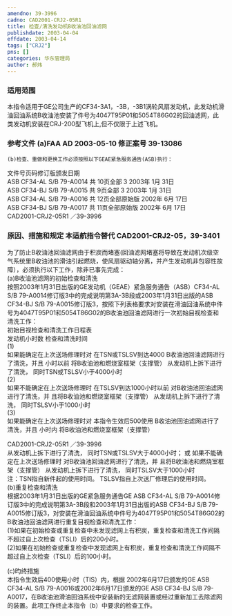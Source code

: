 ```yaml
---
amendno: 39-3996  
cadno: CAD2001-CRJ2-05R1  
title: 检查/清洗发动机B收油池回油滤网  
publishdate: 2003-04-04  
effdate: 2003-04-14  
tags: ["CRJ2"]  
pns: []  
categories: 华东管理局  
author: 郝炜  
---
```

  
### 适用范围  
本指令适用于GE公司生产的CF34-3A1，-3B，-3B1涡轮风扇发动机，此发动机滑油回油系统B收油池安装了件号为4047T95P01和5054T86G02的回油滤网，此类发动机安装在CRJ-200型飞机上,但不仅限于上述飞机。  
  
<!--more-->  
### 参考文件    (a)FAA AD 2003-05-10  修正案号 39-13086  
    (b)检查、重做和更换工作必须按照以下GEAE紧急服务通告(ASB)执行：  
文件号页码修订版颁发日期  
ASB CF34-AL S/B 79-A0014 共 10页全部 3 2003年 1月 31日  
ASB CF34-BJ S/B 79-A0015 共 9页全部 3 2003年 1月 31日  
ASB CF34-AL S/B 79-A0016 共 12页全部原始版 2002年 6月 17日  
ASB CF34-BJ S/B 79-A0017 共 11页全部原始版 2002年 6月 17日  
 CAD2001-CRJ2-05R1 ／39-3996  
  
### 原因、措施和规定 本适航指令替代 CAD2001-CRJ2-05，39-3401  
为了防止B收油池回油滤网由于积炭而堵塞(回油滤网堵塞将导致在发动机次级空气系统里B收油池的滑油引起燃烧，使风扇驱动轴分离，并产生发动机非包容性故障），必须执行以下工作，除非已事先完成：  
(a)B收油池滤网的初始检查和清洗  
    按照2003年1月31日出版的GE发动机（GEAE）紧急服务通告（ASB）CF34-AL S/B 79-A0014修订版3中的完成说明第3A-3B段或2003年1月31日出版的ASB CF34-BJ S/B 79-A0015修订版3，按照下列表格要求对安装在滑油回油系统中件号为4047T95P01和5054T86G02的B收油池回油滤网进行一次初始目视检查和清洗工作：  
初始目视检查和清洗工作日程表  
发动机小时数 检查和清洗时间  
(1)  
如果能确定在上次送场修理时对 在TSN或TSLSV到达4000 B收油池回油滤网进行了清洗，并且 小时以前 将B收油池和燃烧室框架（支撑管） 从发动机上拆下进行了清洗， 同时TSN或TSLSV小于4000小时  
(2)  
如果不能确定在上次送场修理时 在TSLSV到达1000小时以前 对B收油池回油滤网进行了清洗，并 且将B收油池和燃烧室框架（支撑管） 从发动机上拆下进行了清洗， 同时TSLSV小于1000小时  
(3)  
如果能确定在上次送场修理时对 本指令生效后500使用 B收油池回油滤网进行了清洗，并且 小时内 将B收油池和燃烧室框架（支撑管）  
  
  
 CAD2001-CRJ2-05R1 ／39-3996  
从发动机上拆下进行了清洗， 同时TSN或TSLSV大于4000小时； 或 如果不能确定在上次送场修理时 对B收油池回油滤网进行了清洗，并 且将B收油池和燃烧室框架（支撑管） 从发动机上拆下进行了清洗， 同时TSLSV大于1000小时  
    注：TSN指自新件起的使用时间。 TSLSV指自上次送厂修理后的使用时间。  
(b)重复检查和清洗  
    根据2003年1月31日出版的GE紧急服务通告GE ASB CF34-AL S/B 79-A0014修订版3中的完成说明第3A-3B段和2003年1月31日出版的ASB CF34-BJ S/B 79-A0015修订版3，对安装在滑油回油系统中件号为4047T95P01和5054T86G02的B收油池回油滤网进行重复目视检查和清洗工作：  
    (1)如果在初始检查或重复检查中未发现滤网上有积炭，重复检查和清洗工作间隔不超过自上次检查（TSLI）后的200小时。  
    (2)如果在初始检查或重复检查中发现滤网上有积炭，重复检查和清洗工作间隔不超过自上次检查（TSLI）后的100小时。  
  
(c)昀终措施  
    本指令生效后400使用小时（TIS）内，根据 2002年6月17日颁发的GE ASB CF34-AL S/B 79-A0016或2002年6月17日颁发的GE ASB CF34-BJ S/B 79-A0017，在B收油池滑油回油系统中安装新的无滤网装置或经过重新加工去除滤网的装置。此项工作终止本指令（b）中要求的检查工作。  
